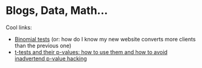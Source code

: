 # Blogs, Data, Math...


Cool links:

* [Binomial tests](abtest.html) (or: how do I know my new website converts more clients than the previous one)
* [t-tests and their p-values: how to use them and how to avoid inadvertend p-value hacking](pvalues.html)
